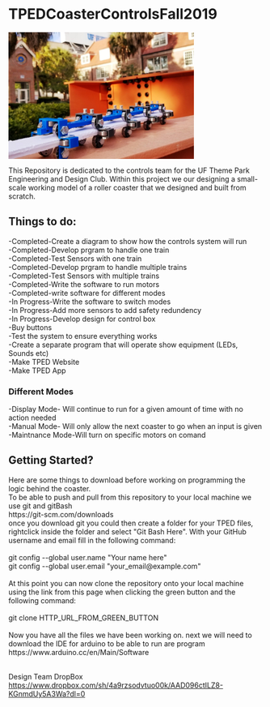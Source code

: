 # TPEDCoasterControlsFall2019
<img src="images/TPEDCoasterDesign.PNG" align="center" height="250px" width=auto >

This Repository is dedicated to the controls team for the UF Theme Park Engineering and Design Club. 
Within this project we our designing a small-scale working model of a roller coaster that we designed 
and built from scratch.

<h2>Things to do:</h2>
-Completed-Create a diagram to show how the controls system will run<br />
-Completed-Develop prgram to handle one train<br />
-Completed-Test Sensors with one train<br />
-Completed-Develop prgram to handle multiple trains<br />
-Completed-Test Sensors with multiple trains<br />
-Completed-Write the software to run motors<br />
-Completed-write software for different modes<br />
-In Progress-Write the software to switch modes<br />
-In Progress-Add more sensors to add safety redundency <br />
-In Progress-Develop design for control box<br />
-Buy buttons<br />
-Test the system to ensure everything works<br />
-Create a separate program that will operate show equipment (LEDs, Sounds etc)<br />
-Make TPED Website<br />
-Make TPED App<br />

<h3>Different Modes</h3>
-Display Mode- Will continue to run for a given amount of time with no action needed<br />
-Manual Mode- Will only allow the next coaster to go when an input is given<br />
-Maintnance Mode-Will turn on specific motors on comand<br />


<h2>Getting Started?</h2>
Here are some things to download before working on programming the logic behind the coaster.<br />
To be able to push and pull from this repository to your local machine we use git and gitBash<br />
https://git-scm.com/downloads<br />
once you download git you could then create a folder for your TPED files, rightclick inside the folder and select "Git Bash Here". With your GitHub username and email fill in the following command:<br /><br />
git config --global user.name "Your name here"<br />
git config --global user.email "your_email@example.com"<br /><br />
At this point you can now clone the repository onto your local machine using the link from this page when clicking the green button and the following command:<br /><br />
git clone HTTP_URL_FROM_GREEN_BUTTON<br /><br />
Now you have all the files we have been working on.
next we will need to download the IDE for arduino to be able to run are program<br />
https://www.arduino.cc/en/Main/Software<br /><br />

Design Team DropBox<br />
https://www.dropbox.com/sh/4a9rzsodvtuo00k/AAD096ctILZ8-KGnmdUy5A3Wa?dl=0
